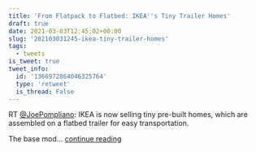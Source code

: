 ```yaml
---
title: 'From Flatpack to Flatbed: IKEA''s Tiny Trailer Homes'
draft: true
date: 2021-03-03T12:45:02+00:00
slug: '202103031245-ikea-tiny-trailer-homes'
tags:
  - tweets
is_tweet: true
tweet_info:
  id: '1366972864046325764'
  type: 'retweet'
  is_thread: False
---
```




RT [@JoePompliano](https://x.com/JoePompliano): IKEA is now selling tiny pre-built homes, which are assembled on a flatbed trailer for easy transportation.

The base mod… [continue reading](https://x.com/sytelus/status/1366972864046325764)
